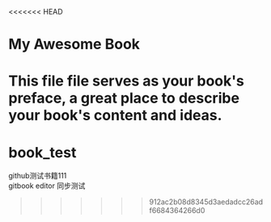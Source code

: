 &lt;&lt;&lt;&lt;&lt;&lt;&lt; HEAD

# My Awesome Book

# This file file serves as your book's preface, a great place to describe your book's content and ideas.

# book\_test

github测试书籍111  
gitbook editor 同步测试

> > > > > > > 912ac2b08d8345d3aedadcc26adf6684364266d0



